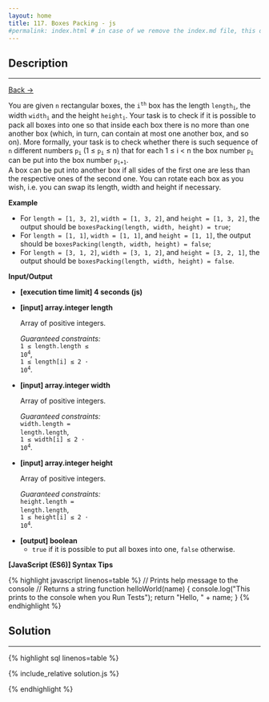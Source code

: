 ```yaml
---
layout: home
title: 117. Boxes Packing - js
#permalink: index.html # in case of we remove the index.md file, this doc will be the index page
---
```


<div class="row">
<div class="columnStmt" markdown="1">

## Description

---

[Back -> ](../README.md)

You are given <code>n</code> rectangular boxes, the <code>i<sup>th</sup></code> box has the length <code>length<sub>i</sub></code>, the width <code>width<sub>i</sub></code> and the height <code>height<sub>i</sub></code>. Your task is to check if it is possible to pack all boxes into one so that inside each box there is no more than one another box (which, in turn, can contain at most one another box, and so on). More formally, your task is to check whether there is such sequence of <code>n</code> different numbers <code>p<sub>i</sub></code> (1 ≤ <code>p<sub>i</sub></code> ≤ n) that for each 1 ≤ i < n the box number <code>p<sub>i</sub></code> can be put into the box number <code>p<sub>i+1</sub></code>.<br>
A box can be put into another box if all sides of the first one are less than the respective ones of the second one. You can rotate each box as you wish, i.e. you can swap its length, width and height if necessary.

**Example**

- For <code>length = [1, 3, 2]</code>, <code>width = [1, 3, 2]</code>, and <code>height = [1, 3, 2]</code>, the output should be
  <code>boxesPacking(length, width, height) = true</code>;
- For <code>length = [1, 1]</code>, <code>width = [1, 1]</code>, and <code>height = [1, 1]</code>, the output should be
  <code>boxesPacking(length, width, height) = false</code>;
- For <code>length = [3, 1, 2]</code>, <code>width = [3, 1, 2]</code>, and <code>height = [3, 2, 1]</code>, the output should be
  <code>boxesPacking(length, width, height) = false</code>.

**Input/Output**

- **[execution time limit] 4 seconds (js)**

- **[input] array.integer length**

  Array of positive integers.

  _Guaranteed constraints:_<br>
  <code>1 ≤ length.length ≤ 10<sup>4</sup></code>,<br>
  <code>1 ≤ length[i] ≤ 2 · 10<sup>4</sup></code>.

- **[input] array.integer width**

  Array of positive integers.

  _Guaranteed constraints:_<br>
  <code>width.length = length.length</code>,<br>
  <code>1 ≤ width[i] ≤ 2 · 10<sup>4</sup></code>.

- **[input] array.integer height**

  Array of positive integers.

  _Guaranteed constraints:_<br>
  <code>height.length = length.length</code>,<br>
  <code>1 ≤ height[i] ≤ 2 · 10<sup>4</sup></code>.

* **[output] boolean**
  - <code>true</code> if it is possible to put all boxes into one, <code>false</code> otherwise.

**[JavaScript (ES6)] Syntax Tips**

{% highlight javascript linenos=table %}
// Prints help message to the console
// Returns a string
function helloWorld(name) {
console.log("This prints to the console when you Run Tests");
return "Hello, " + name;
}
{% endhighlight %}

</div>
<div class="columnSol" markdown="1">

## Solution

---

{% highlight sql linenos=table %}

{% include_relative solution.js %}

{% endhighlight %}

</div>
</div>
